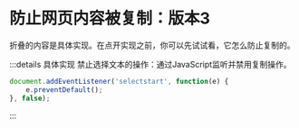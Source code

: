 # 防止网页内容被复制：版本3

折叠的内容是具体实现。在点开实现之前，你可以先试试看，它怎么防止复制的。

:::details 具体实现
禁止选择文本的操作：通过JavaScript监听并禁用复制操作。

```js
document.addEventListener('selectstart', function(e) {
    e.preventDefault();
}, false);


```
:::

<script>
document.addEventListener('selectstart', function(e) {
    e.preventDefault();
}, false);
</script>
